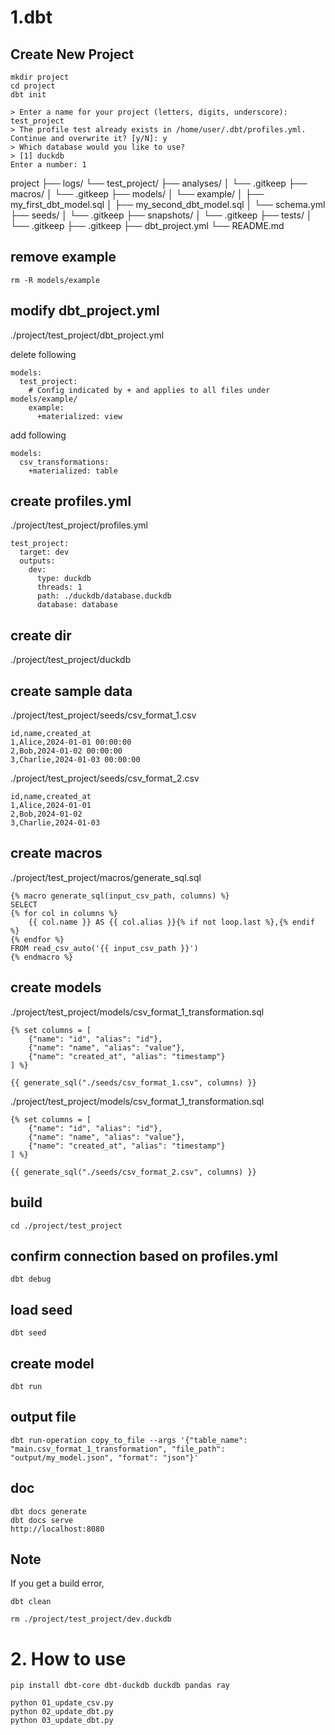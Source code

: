 # 1.dbt
## Create New Project
```
mkdir project
cd project
dbt init

> Enter a name for your project (letters, digits, underscore): test_project
> The profile test already exists in /home/user/.dbt/profiles.yml. Continue and overwrite it? [y/N]: y
> Which database would you like to use?
> [1] duckdb
Enter a number: 1
```

project
├── logs/
└── test_project/
    ├── analyses/
    │   └── .gitkeep
    ├── macros/
    │   └── .gitkeep
    ├── models/
    │   └── example/
    │       ├── my_first_dbt_model.sql
    │       ├── my_second_dbt_model.sql
    │       └── schema.yml
    ├── seeds/
    │   └── .gitkeep
    ├── snapshots/
    │   └── .gitkeep
    ├── tests/
    │   └── .gitkeep
    ├── .gitkeep
    ├── dbt_project.yml
    └── README.md

## remove example
```
rm -R models/example
```

## modify dbt_project.yml
./project/test_project/dbt_project.yml

delete following
```
models:
  test_project:
    # Config indicated by + and applies to all files under models/example/
    example:
      +materialized: view
```

add following
```
models:
  csv_transformations:
    +materialized: table
```

## create profiles.yml
./project/test_project/profiles.yml

```
test_project:
  target: dev
  outputs:
    dev:
      type: duckdb
      threads: 1
      path: ./duckdb/database.duckdb
      database: database
```

## create dir
./project/test_project/duckdb

## create sample data
./project/test_project/seeds/csv_format_1.csv

```
id,name,created_at
1,Alice,2024-01-01 00:00:00
2,Bob,2024-01-02 00:00:00
3,Charlie,2024-01-03 00:00:00
```


./project/test_project/seeds/csv_format_2.csv
```
id,name,created_at
1,Alice,2024-01-01
2,Bob,2024-01-02
3,Charlie,2024-01-03
```

## create macros
./project/test_project/macros/generate_sql.sql
```
{% macro generate_sql(input_csv_path, columns) %}
SELECT
{% for col in columns %}
    {{ col.name }} AS {{ col.alias }}{% if not loop.last %},{% endif %}
{% endfor %}
FROM read_csv_auto('{{ input_csv_path }}')
{% endmacro %}
```

## create models
./project/test_project/models/csv_format_1_transformation.sql
```
{% set columns = [
    {"name": "id", "alias": "id"},
    {"name": "name", "alias": "value"},
    {"name": "created_at", "alias": "timestamp"}
] %}

{{ generate_sql("./seeds/csv_format_1.csv", columns) }}
```


./project/test_project/models/csv_format_1_transformation.sql
```
{% set columns = [
    {"name": "id", "alias": "id"},
    {"name": "name", "alias": "value"},
    {"name": "created_at", "alias": "timestamp"}
] %}

{{ generate_sql("./seeds/csv_format_2.csv", columns) }}
```

## build
```
cd ./project/test_project
```

## confirm connection based on profiles.yml
```
dbt debug
```
## load seed
```
dbt seed
```

## create model
```
dbt run
```

## output file
```
dbt run-operation copy_to_file --args '{"table_name": "main.csv_format_1_transformation", "file_path": "output/my_model.json", "format": "json"}'
```

## doc
```
dbt docs generate
dbt docs serve
http://localhost:8080
```

## Note
If you get a build error,
```
dbt clean
```

```
rm ./project/test_project/dev.duckdb
```


# 2. How to use
```
pip install dbt-core dbt-duckdb duckdb pandas ray
```

```
python 01_update_csv.py
python 02_update_dbt.py
python 03_update_dbt.py
```